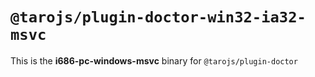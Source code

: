# `@tarojs/plugin-doctor-win32-ia32-msvc`

This is the **i686-pc-windows-msvc** binary for `@tarojs/plugin-doctor`
